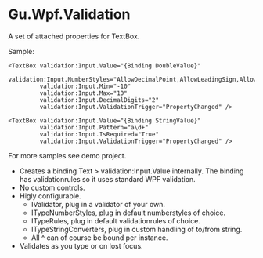 # Gu.Wpf.Validation

A set of attached properties for TextBox.

Sample:

```
<TextBox validation:Input.Value="{Binding DoubleValue}"
         validation:Input.NumberStyles="AllowDecimalPoint,AllowLeadingSign,AllowLeadingWhite"
         validation:Input.Min="-10"
         validation:Input.Max="10"
         validation:Input.DecimalDigits="2"
         validation:Input.ValidationTrigger="PropertyChanged" />

<TextBox validation:Input.Value="{Binding StringValue}"
         validation:Input.Pattern="a\d+"
         validation:Input.IsRequired="True"
         validation:Input.ValidationTrigger="PropertyChanged" />
```
For more samples see demo project.

- Creates a binding Text > validation:Input.Value internally. The binding has validationrules so it uses standard WPF validation.
- No custom controls.
- Higly configurable.
  - IValidator, plug in a validator of your own.
  - ITypeNumberStyles, plug in default numberstyles of choice.
  - ITypeRules, plug in default validationrules of choice.
  - ITypeStringConverters, plug in custom handling of to/from string.
  - All ^ can of course be bound per instance.
- Validates as you type or on lost focus.
